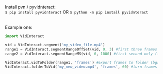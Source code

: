 Install pvn / pyvidnteract:\
`$ pip install pyvidnteract` OR `$ python -m pip install pyvidnteract`
\
\
\
Example one:
```python
import VidInteract

vid = VidInteract.segment('my_video_file.mp4')
range1 = VidInteract.segmentRangeOffSet(vid, 0, 3) #first three frames (offset vals)
range2 = VidInteract.segmentRangeMS(vid, 0, 1000) #first second only (first 1000 ms)

VidInteract.vidToFolder(range1, 'frames') #export frames to folder (bgr 4 some reason)
VidInteract.folderToVid('my_new_video.mp4', 'frames', 60) #turn frames into 60fps video (again, bgr even if input is rgb)
```







